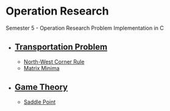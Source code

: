 # Operation Research

Semester 5 - Operation Research Problem Implementation in C

* ## [Transportation Problem](src/TP/)
    * [North-West Corner Rule](src/TP/nwcm.c)
    * [Matrix Minima](src/TP/matrix_minima.c)

* ## [Game Theory](src/GT/)
    * [Saddle Point](src/GT/saddle_point.c)

